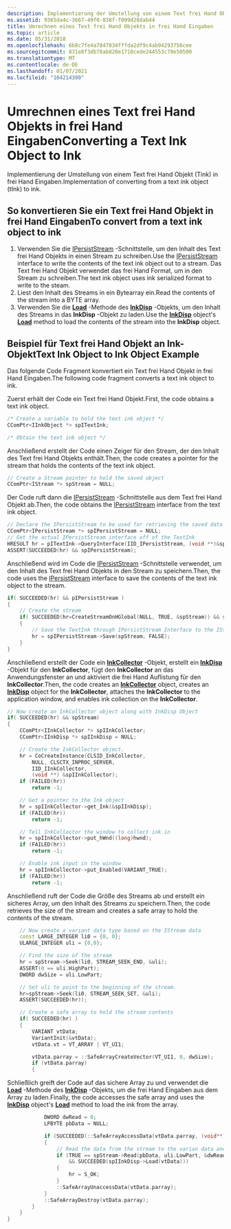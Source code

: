```yaml
---
description: Implementierung der Umstellung von einem Text frei Hand Objekt (Tink) in frei Hand Eingaben.
ms.assetid: 9365da4c-3667-49f0-838f-f099d28dab44
title: Umrechnen eines Text frei Hand Objekts in frei Hand Eingaben
ms.topic: article
ms.date: 05/31/2018
ms.openlocfilehash: 6b8c7fe4a7847834fffda2df9c4ab94293756cee
ms.sourcegitcommit: 831e8f3db78ab820e1710cede244553c70e50500
ms.translationtype: MT
ms.contentlocale: de-DE
ms.lasthandoff: 01/07/2021
ms.locfileid: "104214300"
---
```

# <a name="converting-a-text-ink-object-to-ink"></a><span data-ttu-id="b1820-103">Umrechnen eines Text frei Hand Objekts in frei Hand Eingaben</span><span class="sxs-lookup"><span data-stu-id="b1820-103">Converting a Text Ink Object to Ink</span></span>

<span data-ttu-id="b1820-104">Implementierung der Umstellung von einem Text frei Hand Objekt (Tink) in frei Hand Eingaben.</span><span class="sxs-lookup"><span data-stu-id="b1820-104">Implementation of converting from a text ink object (tInk) to ink.</span></span>

## <a name="to-convert-from-a-text-ink-object-to-ink"></a><span data-ttu-id="b1820-105">So konvertieren Sie ein Text frei Hand Objekt in frei Hand Eingaben</span><span class="sxs-lookup"><span data-stu-id="b1820-105">To convert from a text ink object to ink</span></span>

1.  <span data-ttu-id="b1820-106">Verwenden Sie die [IPersistStream](/windows/win32/api/objidl/nn-objidl-ipersiststream) -Schnittstelle, um den Inhalt des Text frei Hand Objekts in einen Stream zu schreiben.</span><span class="sxs-lookup"><span data-stu-id="b1820-106">Use the [IPersistStream](/windows/win32/api/objidl/nn-objidl-ipersiststream) interface to write the contents of the text ink object out to a stream.</span></span> <span data-ttu-id="b1820-107">Das Text frei Hand Objekt verwendet das frei Hand Format, um in den Stream zu schreiben.</span><span class="sxs-lookup"><span data-stu-id="b1820-107">The text ink object uses ink serialized format to write to the steam.</span></span>
2.  <span data-ttu-id="b1820-108">Liest den Inhalt des Streams in ein Bytearray ein.</span><span class="sxs-lookup"><span data-stu-id="b1820-108">Read the contents of the stream into a BYTE array.</span></span>
3.  <span data-ttu-id="b1820-109">Verwenden Sie die [**Load**](/windows/desktop/api/msinkaut/nf-msinkaut-iinkdisp-load) -Methode des [**InkDisp**](inkdisp-class.md) -Objekts, um den Inhalt des Streams in das **InkDisp** -Objekt zu laden.</span><span class="sxs-lookup"><span data-stu-id="b1820-109">Use the [**InkDisp**](inkdisp-class.md) object's [**Load**](/windows/desktop/api/msinkaut/nf-msinkaut-iinkdisp-load) method to load the contents of the stream into the **InkDisp** object.</span></span>

## <a name="text-ink-object-to-ink-object-example"></a><span data-ttu-id="b1820-110">Beispiel für Text frei Hand Objekt an Ink-Objekt</span><span class="sxs-lookup"><span data-stu-id="b1820-110">Text Ink Object to Ink Object Example</span></span>

<span data-ttu-id="b1820-111">Das folgende Code Fragment konvertiert ein Text frei Hand Objekt in frei Hand Eingaben.</span><span class="sxs-lookup"><span data-stu-id="b1820-111">The following code fragment converts a text ink object to ink.</span></span>

<span data-ttu-id="b1820-112">Zuerst erhält der Code ein Text frei Hand Objekt.</span><span class="sxs-lookup"><span data-stu-id="b1820-112">First, the code obtains a text ink object.</span></span>


```C++
/* Create a variable to hold the text ink object */
CComPtr<IInkObject *> spITextInk;

/* Obtain the text ink object */
```



<span data-ttu-id="b1820-113">Anschließend erstellt der Code einen Zeiger für den Stream, der den Inhalt des Text frei Hand Objekts enthält.</span><span class="sxs-lookup"><span data-stu-id="b1820-113">Then, the code creates a pointer for the stream that holds the contents of the text ink object.</span></span>


```C++
// Create a Stream pointer to hold the saved object
CComPtr<IStream *> spStream = NULL; 
```



<span data-ttu-id="b1820-114">Der Code ruft dann die [IPersistStream](/windows/win32/api/objidl/nn-objidl-ipersiststream) -Schnittstelle aus dem Text frei Hand Objekt ab.</span><span class="sxs-lookup"><span data-stu-id="b1820-114">Then, the code obtains the [IPersistStream](/windows/win32/api/objidl/nn-objidl-ipersiststream) interface from the text ink object.</span></span>


```C++
// Declare the IPersistStream to be used for retrieving the saved data from the text ink
CComPtr<IPersistStream *> spIPersistStream = NULL;
// Get the actual IPersistStream interface off of the TextInk
HRESULT hr = pITextInk->QueryInterface(IID_IPersistStream, (void **)&spIPersistStream);
ASSERT(SUCCEEDED(hr) && spIPersistStream);
```



<span data-ttu-id="b1820-115">Anschließend wird im Code die [IPersistStream](/windows/win32/api/objidl/nn-objidl-ipersiststream) -Schnittstelle verwendet, um den Inhalt des Text frei Hand Objekts in den Stream zu speichern.</span><span class="sxs-lookup"><span data-stu-id="b1820-115">Then, the code uses the [IPersistStream](/windows/win32/api/objidl/nn-objidl-ipersiststream) interface to save the contents of the text ink object to the stream.</span></span>


```C++
if( SUCCEEDED(hr) && pIPersistStream )
{
    // Create the stream 
    if( SUCCEEDED(hr=CreateStreamOnHGlobal(NULL, TRUE, &spStream)) && spStream )
    {
        // Save the TextInk through IPersistStream Interface to the IStream
        hr = spIPersistStream->Save(spStream, FALSE);
    }
}
```



<span data-ttu-id="b1820-116">Anschließend erstellt der Code ein [**InkCollector**](inkcollector-class.md) -Objekt, erstellt ein [**InkDisp**](inkdisp-class.md) -Objekt für den **InkCollector**, fügt den **InkCollector** an das Anwendungsfenster an und aktiviert die frei Hand Auflistung für den **InkCollector**.</span><span class="sxs-lookup"><span data-stu-id="b1820-116">Then, the code creates an [**InkCollector**](inkcollector-class.md) object, creates an [**InkDisp**](inkdisp-class.md) object for the **InkCollector**, attaches the **InkCollector** to the application window, and enables ink collection on the **InkCollector**.</span></span>


```C++
// Now create an InkCollector object along with InkDisp Object
if( SUCCEEDED(hr) && spStream)
{
    CComPtr<IInkCollector *> spIInkCollector;
    CComPtr<IInkDisp *> spIInkDisp = NULL;

    // Create the InkCollector object.
    hr = CoCreateInstance(CLSID_InkCollector, 
        NULL, CLSCTX_INPROC_SERVER, 
        IID_IInkCollector, 
        (void **) &spIInkCollector);
    if (FAILED(hr)) 
        return -1;

    // Get a pointer to the Ink object
    hr = spIInkCollector->get_Ink(&spIInkDisp);
    if (FAILED(hr)) 
        return -1;

    // Tell InkCollector the window to collect ink in
    hr = spIInkCollector->put_hWnd((long)hwnd);
    if (FAILED(hr)) 
        return -1;

    // Enable ink input in the window
    hr = spIInkCollector->put_Enabled(VARIANT_TRUE);
    if (FAILED(hr)) 
        return -1;
```



<span data-ttu-id="b1820-117">Anschließend ruft der Code die Größe des Streams ab und erstellt ein sicheres Array, um den Inhalt des Streams zu speichern.</span><span class="sxs-lookup"><span data-stu-id="b1820-117">Then, the code retrieves the size of the stream and creates a safe array to hold the contents of the stream.</span></span>


```C++
    // Now create a variant data type based on the IStream data
    const LARGE_INTEGER li0 = {0, 0};
    ULARGE_INTEGER uli = {0,0};

    // Find the size of the stream
    hr = spStream->Seek(li0, STREAM_SEEK_END, &uli);
    ASSERT(0 == uli.HighPart);
    DWORD dwSize = uli.LowPart;

    // Set uli to point to the beginning of the stream.
    hr=spStream->Seek(li0, STREAM_SEEK_SET, &uli);
    ASSERT(SUCCEEDED(hr));

    // Create a safe array to hold the stream contents
    if( SUCCEEDED(hr) )
    {
        VARIANT vtData;
        VariantInit(&vtData);
        vtData.vt = VT_ARRAY | VT_UI1;

        vtData.parray = ::SafeArrayCreateVector(VT_UI1, 0, dwSize);
        if (vtData.parray)
        {
```



<span data-ttu-id="b1820-118">Schließlich greift der Code auf das sichere Array zu und verwendet die [**Load**](/windows/desktop/api/msinkaut/nf-msinkaut-iinkdisp-load) -Methode des [**InkDisp**](inkdisp-class.md) -Objekts, um die frei Hand Eingaben aus dem Array zu laden.</span><span class="sxs-lookup"><span data-stu-id="b1820-118">Finally, the code accesses the safe array and uses the [**InkDisp**](inkdisp-class.md) object's [**Load**](/windows/desktop/api/msinkaut/nf-msinkaut-iinkdisp-load) method to load the ink from the array.</span></span>


```C++
            DWORD dwRead = 0;
            LPBYTE pbData = NULL; 

            if (SUCCEEDED(::SafeArrayAccessData(vtData.parray, (void**)&pbData)))
            {
                // Read the data from the stream to the varian data and load that into an InkDisp object
                if (TRUE == spStream->Read(pbData, uli.LowPart, &dwRead)
                    && SUCCEEDED(spIInkDisp->Load(vtData)))
                {
                    hr = S_OK;
                }
                ::SafeArrayUnaccessData(vtData.parray);
            }
            ::SafeArrayDestroy(vtData.parray);
        }
    }
}
```



 

 
